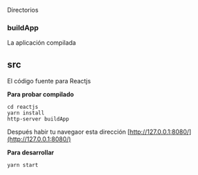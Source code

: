 Directorios


### buildApp
La aplicación compilada

## src
El código fuente para Reactjs


**Para probar compilado** 
```
cd reactjs
yarn install
http-server buildApp
```

Después habir tu navegaor esta dirección [http://127.0.0.1:8080/](http://127.0.0.1:8080/)

**Para desarrollar** 
```
yarn start
```
